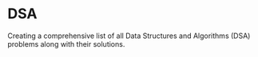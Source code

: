# DSA
Creating a comprehensive list of all Data Structures and Algorithms (DSA) problems along with their solutions.
